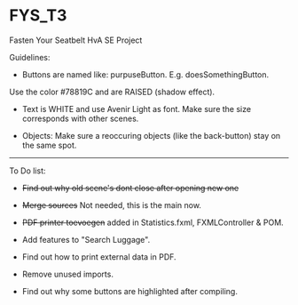 # FYS_T3
Fasten Your Seatbelt HvA SE Project

Guidelines:

* Buttons are named like: purpuseButton. E.g. doesSomethingButton.

Use the color #78819C and are RAISED (shadow effect).

* Text is WHITE and use Avenir Light as font. Make sure the size corresponds with other scenes.

* Objects: Make sure a reoccuring objects (like the back-button) stay on the same spot.

---------

To Do list:

* ~~Find out why old scene's dont close after opening new one~~

* ~~Merge sources~~ Not needed, this is the main now.

* ~~PDF printer toevoegen~~ added in Statistics.fxml, FXMLController & POM.

* Add features to "Search Luggage".

* Find out how to print external data in PDF.

* Remove unused imports.

* Find out why some buttons are highlighted after compiling.
